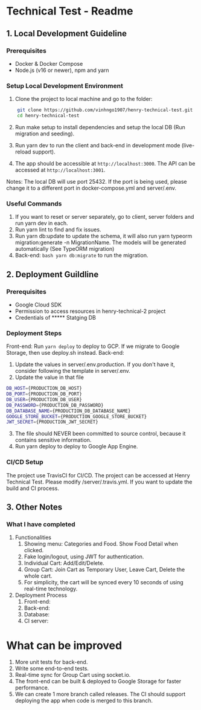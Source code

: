 # Technical Test - Readme

## 1. Local Development Guideline

### Prerequisites
- Docker & Docker Compose
- Node.js (v16 or newer), npm and yarn

### Setup Local Development Environment
1. Clone the project to local machine and go to the folder:
```bash
    git clone https://github.com/vinhngo1907/henry-technical-test.git
    cd henry-technical-test
```
2. Run make setup to install dependencies and setup the local DB (Run migration and seeding).

3. Run yarn dev to run the client and back-end in development mode (live-reload support).

4. The app should be accessible at ```http://localhost:3000```. The API can be accessed at ```http://localhost:3001```.

Notes: The local DB will use port 25432. If the port is being used, please change it to a different port in docker-compose.yml and server/.env.

### Useful Commands
1. If you want to reset or server separately, go to client, server folders and run yarn dev in each.
2. Run yarn lint to find and fix issues.
3. Run yarn db:update to update the schema, it will also run yarn typeorm migration:generate -n MigrationName. The models will be generated automatically (See TypeORM migration)
4. Back-end: ```bash yarn db:migrate``` to run the migration.

## 2. Deployment Guildline

### Prerequisites
- Google Cloud SDK
- Permission to access resources in henry-technical-2 project
- Credentials of ***** Statging DB

### Deployment Steps

Front-end: Run ```yarn deploy``` to deploy to GCP. If we migrate to Google Storage, then use deploy.sh instead.
Back-end: 
1. Update the values in server/.env.production. If you don't have it, consider following the template in server/.env.
2. Update the value in that file
```bash
DB_HOST={PRODUCTION_DB_HOST}
DB_PORT={PRODUCTION_DB_PORT}
DB_USER={PRODUCTION_DB_USER}
DB_PASSWORD={PRODUCTION_DB_PASSWORD}
DB_DATABASE_NAME={PRODUCTION_DB_DATABASE_NAME}
GOOGLE_STORE_BUCKET={PRODUCTION_GOOGLE_STORE_BUCKET}
JWT_SECRET={PRODUCTION_JWT_SECRET}
```
3. The file should NEVER been committed to source control, because it contains sensitive information.
4. Run yarn deploy to deploy to Google App Engine.

### CI/CD Setup
The project use TravisCI for CI/CD. The project can be accessed at Henry Technical Test. Please modify /server/.travis.yml. If you want to update the build and CI process.

## 3. Other Notes
### What I have completed
1. Functionalities
    1. Showing menu: Categories and Food. Show Food Detail when clicked.
    2. Fake login/logout, using JWT for authentication.
    3. Individual Cart: Add/Edit/Delete.
    4. Group Cart: Join Cart as Temporary User, Leave Cart, Delete the whole cart.
    5. For simplicity, the cart will be synced every 10 seconds of using real-time technology.
2. Deployment Process
    1. Front-end:
    2. Back-end: 
    3. Database:
    4. CI server:

# What can be improved
1. More unit tests for back-end.
2. Write some end-to-end tests.
3. Real-time sync for Group Cart using socket.io.
4. The front-end can be built & deployed to Google Storage for faster performance.
5. We can create 1 more branch called releases. The CI should support deploying the app when code is merged to this branch.